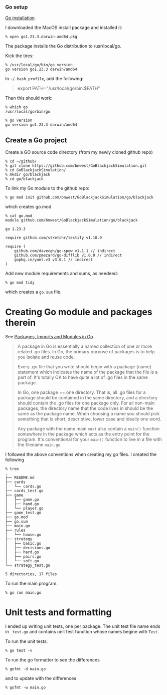 ### Go setup

[Go installation](https://go.dev/doc/install)

I downloaded the MacOS install package and installed it:
```
% open go1.23.3.darwin-amd64.pkg
```
The package installs the Go distribution to /usr/local/go. 

Kick the tires:
```
% /usr/local/go/bin/go version
go version go1.23.3 darwin/amd64
```

In `~/.bash_profile`, add the following:
> export PATH="/usr/local/go/bin:$PATH"

Then this should work:
```
% which go
/usr/local/go/bin/go

% go version
go version go1.23.3 darwin/amd64
```

## Create a Go project

Create a GO source code directory (from my newly cloned github repo)
```
% cd ~/github/
% git clone https://github.com/bnwest/GoBlackjackSimulation.git
% cd GoBlackjackSimulation/
% mkdir go/blackjack
% cd go/blackjack
```

To link my Go module to the github repo:
```
% go mod init github.com/bnwest/GoBlackjackSimulation/go/blackjack
```
which creates go.mod
```
% cat go.mod 
module github.com/bnwest/GoBlackjackSimulation/go/blackjack

go 1.23.3

require github.com/stretchr/testify v1.10.0

require (
	github.com/davecgh/go-spew v1.1.1 // indirect
	github.com/pmezard/go-difflib v1.0.0 // indirect
	gopkg.in/yaml.v3 v3.0.1 // indirect
)
```

Add new module requirements and sums, as needeed:
```
% go mod tidy
```
which creates a `go.sum` file.

# Creating Go module and packages therein

See [Packages, Imports and Modules in Go](https://www.alexedwards.net/blog/an-introduction-to-packages-imports-and-modules)
> A package in Go is essentially a named collection of one or more related .go files. 
In Go, the primary purpose of packages is to help you isolate and reuse code.
>
> Every .go file that you write should begin with a package {name} statement 
which indicates the name of the package that the file is a part of.  It's totally OK to have quite a lot of .go files in the same package. 
>
> In Go, one package == one directory.  That is, all .go files for a package should be contained in the same directory, and a directory should contain the .go files for one package only.  For all non-main packages, the directory name that the code lives in should be the same as the package name.  When choosing a name you should pick something that is short, descriptive, lower case and ideally one word. 
>
> Any package with the name main `must` also contain a `main()` function somewhere 
in the package which acts as the entry point for the program.  It's conventional for your `main()` function to live in a file with the filename `main.go`. 

I followed the above conventions when creating my go files.  I created the following 
```
% tree
.
├── README.md
├── cards
│   └── cards.go
├── cards_test.go
├── game
│   ├── game.go
│   ├── hand.go
│   └── player.go
├── game_test.go
├── go.mod
├── go.sum
├── main.go
├── rules
│   └── house.go
├── strategy
│   ├── basic.go
│   ├── decisions.go
│   ├── hard.go
│   ├── pairs.go
│   └── soft.go
└── strategy_test.go

5 directories, 17 files
```

To run the main program:
```
% go run main.go
```

# Unit tests and formatting

I ended up writing unit tests, one per package.  The unit test file name ends in `_test.go` and contains unit test function whose names begine with `Test`.

To run the unit tests:
```
% go test -v
```

To run the go formatter to see the differences
```
% gofmt -d main.go
```
and to update with the differences
```
% gofmt -w main.go
```
